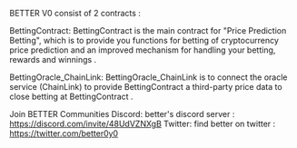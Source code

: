 BETTER V0 consist of 2 contracts :

BettingContract:
BettingContract is the main contract for "Price Prediction Betting", which is to provide you functions for betting of cryptocurrency price prediction and an improved mechanism for handling your betting, rewards and winnings .

BettingOracle_ChainLink:
BettingOracle_ChainLink is to connect the oracle service (ChainLink) to provide BettingContract a third-party price data to close betting at BettingContract .

Join BETTER Communities
Discord: better's discord server : https://discord.com/invite/48UdVZNXgB
Twitter: find better on twitter : https://twitter.com/better0y0
